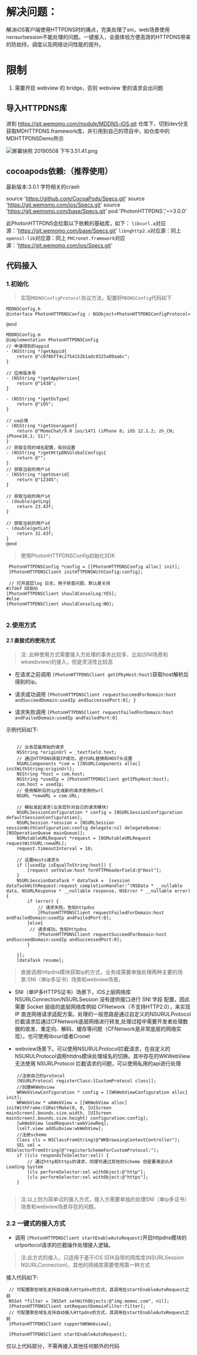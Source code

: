 # 解决问题：

解决iOS客户端使用HTTPDNS时的痛点，完美处理了sni，web场景使用nsnsurlsession不能处理的问题。一键接入，全面体验方便高效的HTTPDNS带来的防劫持，调度以及网络访问性能的提升。

# 限制
1. 需要开启 webview 的 bridge，否则 webview 里的请求会出问题




## 导入HTTPDNS库
进到 https://git.wemomo.com/module/MDDNS-iOS.git 仓库下，切到dev分支
获取MDHTTPDNS.framework库，并引用到自己的项目中，如仓库中的MDHTTPDNSDemo所示

![屏幕快照 20190508 下午3.51.41.png](/attach/5cd28aa45b018.png)


## cocoapods依赖:（推荐使用）

最新版本:3.0.1 字符相关的crash


source 'https://github.com/CocoaPods/Specs.git'
source 'https://git.wemomo.com/ios/Specs.git'
source 'https://git.wemomo.com/base/Specs.git'
pod 'PhotonHTTPDNS','~>3.0.0'

此PhotonHTTPDNS会拉取以下依赖的基础库，如下：
`libcurl.a`对应源：'https://git.wemomo.com/base/Specs.git'
`libnghttp2.a`对应源：同上
`openssl-lib`对应源：同上
`PHCronet.framework`对应源：'https://git.wemomo.com/ios/Specs.git'

##  代码接入

### 1.初始化
> 实现`MDDNSConfigProtocol`协议方法，配置好`MDDNSConfig`代码如下

```
MDDNSConfig.h
@interface PhotonHTTPDNSConfig : NSObject<PhotonHTTPDNSConfigProtocol>

@end

MDDNSConfig.m
@implementation PhotonHTTPDNSConfig
// 申请得到的appid
- (NSString *)getAppid{
    return @"c078bff4c2754152b1adc8325a09aa6c";
}

// 应用版本号
- (NSString *)getAppVersion{
    return @"1438";
}

- (NSString *)getOsType{
    return @"iOS";
}

// ua必填
- (NSString *)getUseragent{
    return @"MomoChat/9.0 ios/1471 (iPhone 8; iOS 12.1.2; zh_CN; iPhone10,1; S1)";
}
// 获取全局的域名配置，有则设置
- (NSString *)getHttpDNSGlobalConfigs{
    return @"";
}
// 获取当前的用户id
- (NSString *)getUserid{
    return @"12345";
}

// 获取当前的用户id
- (double)getLng{
    return 23.43f;
}

// 获取当前的用户id
- (double)getLat{
    return 32.43f;
}
@end

```

> 使用PhotonHTTPDNSConfig初始化SDK

```
 PhotonHTTPDNSConfig *config = [[PhotonHTTPDNSConfig alloc] init];
 [PhotonHTTPDNSClient initHTTPDNSWithConfig:config];

 // 打开底层log 日志，用于排查问题，默认是关闭
#ifdef DEBUG
[PhotonHTTPDNSClient shouldConsolLog:YES];
#else
[PhotonHTTPDNSClient shouldConsolLog:NO];


```
### 2.使用方式
#### 2.1 直接式的使用方式
>注: 此种使用方式需要接入方处理的事务比较多，比如(SNI场景和wkwebview)的接入，但是灵活性比较高

* 在请求之前调用 `[PhotonHTTPDNSClient getIPbyHost:host]`获取host解析后得到的ip。

* 请求成功调用 `[PhotonHTTPDNSClient requestSucceedForDomain:host andSucceedDomain:usedIp andSuccessedPort:0];
        }`

* 请求失败调用 `[PhotonHTTPDNSClient requestFailedForDomain:host andFailedDomain:usedIp andFailedPort:0]`

示例代码如下:

```

    // 业务层最原始的请求
    NSString *originUrl = _textfield.text;
    // 通过HTTPDNS获取IP成功，进行URL替换和HOST头设置
    NSURLComponents *com = [[NSURLComponents alloc] initWithString:originUrl];
    NSString *host = com.host;
    NSString *usedIp = [PhotonHTTPDNSClient getIPbyHost:host];
    com.host = usedIp;
    // 使用解析后的ip生成新的请求使用的url
    NSURL *newURL = com.URL;
    
    // 模拟发起请求(业务层针对自己的请求模块)
    NSURLSessionConfiguration * config = [NSURLSessionConfiguration defaultSessionConfiguration];
    NSURLSession *session = [NSURLSession sessionWithConfiguration:config delegate:nil delegateQueue:[NSOperationQueue mainQueue]];
    NSMutableURLRequest *request = [NSMutableURLRequest requestWithURL:newURL];
    request.timeoutInterval = 10;
    
    // 设置Hosts请求头
    if ([usedIp isEqualToString:host]) {
        [request setValue:host forHTTPHeaderField:@"Host"];
    }
    NSURLSessionDataTask * dataTask =  [session dataTaskWithRequest:request completionHandler:^(NSData * __nullable data, NSURLResponse * __nullable response, NSError * __nullable error) {
        if (error) {
            // 请求失败。告知httpdns
            [PhotonHTTPDNSClient requestFailedForDomain:host andFailedDomain:usedIp andFailedPort:0];
        }else{
         // 请求成功。告知httpdns
            [PhotonHTTPDNSClient requestSucceedForDomain:host andSucceedDomain:usedIp andSuccessedPort:0];
        }
        
    }];
    [dataTask resume];

```

> 直接调用httpdns模块获取ip的方式，业务成需要单独处理两种主要的场景:SNI（单ip多证书）场景和webview场景。

* SNI（单IP多HTTPS证书）场景下，iOS上层网络库 NSURLConnection/NSURLSession 没有提供接口进行 SNI 字段 配置，因此需要 Socket 层级的底层网络库例如 CFNetwork（不支持HTTP2.0），来实现 IP 直连网络请求适配方案。处理的一般思路是通过自定义的NSURULProtocol拦截请求后通过CFNetwork底层网络进行转发,处理过程中需要开发者处理数据的收发、重定向、解码、缓存等问题（CFNetwork是非常底层的网络实现）。也可使用libcurl或者Cronet

* webview场景下。可以使用NSURULProtocol拦截请求，在自定义的NSURULProtocol调用httdns模块处理域名的切换。其中存在的WKWebView 无法使用 NSURLProtocol 拦截请求的问题，可以使用私用的api进行处理

```
    //注册自己的protocol
    [NSURLProtocol registerClass:[CustomProtocol class]];
    //创建WKWebview
    WKWebViewConfiguration * config = [[WKWebViewConfiguration alloc] init];
    WKWebView * wkWebView = [[WKWebView alloc] initWithFrame:CGRectMake(0, 0, [UIScreen mainScreen].bounds.size.width, [UIScreen mainScreen].bounds.size.height) configuration:config];
    [wkWebView loadRequest:webViewReq];
    [self.view addSubview:wkWebView];
    //注册scheme
    Class cls = NSClassFromString(@"WKBrowsingContextController");
    SEL sel = NSSelectorFromString(@"registerSchemeForCustomProtocol:");
    if ([cls respondsToSelector:sel]) {
        // 通过http和https的请求，同理可通过其他的Scheme 但是要满足ULR Loading System
        [cls performSelector:sel withObject:@"http"];
        [cls performSelector:sel withObject:@"https"];
    }
    
```

> 注:以上则为简单试的接入方式，接入方需要单独的处理SNI（单ip多证书）场景和webview场景存在的问题。

### 2.2 一键式的接入方式
* 调用 ` [PhotonHTTPDNSClient startEnableAutoRequest] `开启httpdns模块的urlportocol请求的拦截操作处理接入逻辑。
>注:此方式的接入，只适用于基于iOS SDK自带的网库库(NSURLSession NSURLConnection)，其他的网络库需要使用第一种方式

接入代码如下:

```
 // 可配置那些域名支持自动接入Httpdns的方式，其调用在startEnableAutoRequest之前
 NSSet *filter = [NSSet setWithObjects:@"img.momoc.com", nil];
 [PhotonHTTPDNSClient setRequestDomainFilter:filter];
 // 可配置那些域名支持自动接入Httpdns的方式，其调用在startEnableAutoRequest之前
 [PhotonHTTPDNSClient supportWKWebview];
 
 [PhotonHTTPDNSClient startEnableAutoRequest];

```
仅以上代码部分，不需再接入其他任何额外的代码










 
